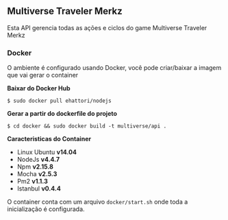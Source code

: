 ## Multiverse Traveler Merkz

Esta API gerencia todas as ações e ciclos do game Multiverse Traveler Merkz

### Docker

O ambiente é configurado usando Docker, você pode criar/baixar a imagem que vai gerar o container

**Baixar do Docker Hub**

    $ sudo docker pull ehattori/nodejs

**Gerar a partir do dockerfile do projeto**

    $ cd docker && sudo docker build -t multiverse/api .

 
 **Caracteristicas do Container**

 * Linux Ubuntu    **v14.04**
 * NodeJs          **v4.4.7**
 * Npm             **v2.15.8**
 * Mocha           **v2.5.3**
 * Pm2             **v1.1.3**
 * Istanbul        **v0.4.4**

 O container conta com um arquivo `docker/start.sh` onde toda a inicialização é configurada.


